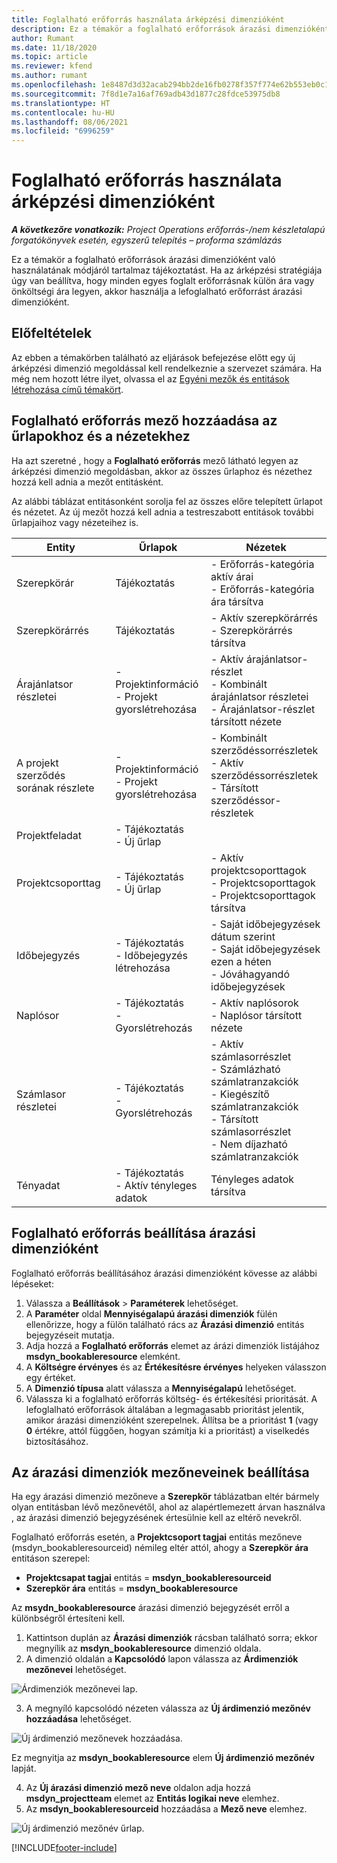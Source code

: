 ```yaml
---
title: Foglalható erőforrás használata árképzési dimenzióként
description: Ez a témakör a foglalható erőforrások árazási dimenzióként való használatának módjáról tartalmaz tájékoztatást.
author: Rumant
ms.date: 11/18/2020
ms.topic: article
ms.reviewer: kfend
ms.author: rumant
ms.openlocfilehash: 1e8487d3d32acab294bb2de16fb0278f357f774e62b553eb0c1ebd5b6246e332
ms.sourcegitcommit: 7f8d1e7a16af769adb43d1877c28fdce53975db8
ms.translationtype: HT
ms.contentlocale: hu-HU
ms.lasthandoff: 08/06/2021
ms.locfileid: "6996259"
---
```

# <a name="use-a-bookable-resource-as-a-pricing-dimension"></a>Foglalható erőforrás használata árképzési dimenzióként

 _**A következőre vonatkozik:** Project Operations erőforrás-/nem készletalapú forgatókönyvek esetén, egyszerű telepítés – proforma számlázás_ 

Ez a témakör a foglalható erőforrások árazási dimenzióként való használatának módjáról tartalmaz tájékoztatást. Ha az árképzési stratégiája úgy van beállítva, hogy minden egyes foglalt erőforrásnak külön ára vagy önköltségi ára legyen, akkor használja a lefoglalható erőforrást árazási dimenzióként.

## <a name="prerequisites"></a>Előfeltételek
Az ebben a témakörben található az eljárások befejezése előtt egy új árképzési dimenzió megoldással kell rendelkeznie a szervezet számára. Ha még nem hozott létre ilyet, olvassa el az [Egyéni mezők és entitások létrehozása című témakört](../pricing-costing/create-custom-fields-entities-pricing-dimensions.md).

## <a name="add-the-bookable-resource-field-to-forms-and-views"></a>Foglalható erőforrás mező hozzáadása az űrlapokhoz és a nézetekhez
Ha azt szeretné , hogy a **Foglalható erőforrás** mező látható legyen az árképzési dimenzió megoldásban, akkor az összes űrlaphoz és nézethez hozzá kell adnia a mezőt entitásként.

Az alábbi táblázat entitásonként sorolja fel az összes előre telepített űrlapot és nézetet. Az új mezőt hozzá kell adnia a testreszabott entitások további űrlapjaihoz vagy nézeteihez is.

|   Entity        | Űrlapok   |Nézetek        |
| ------------------------------|---------------------------------|----------------------------------|
|  Szerepkörár| Tájékoztatás | - Erőforrás-kategória aktív árai<br> - Erőforrás-kategória ára társítva |
|  Szerepkörárrés| Tájékoztatás| - Aktív szerepkörárrés<br>- Szerepkörárrés társítva |
|  Árajánlatsor részletei| - Projektinformáció<br>- Projekt gyorslétrehozása| - Aktív árajánlatsor-részlet<br>- Kombinált árajánlatsor részletei<br>- Árajánlatsor-részlet társított nézete |
|  A projekt szerződés sorának részlete| - Projektinformáció<br>- Projekt gyorslétrehozása| - Kombinált szerződéssorrészletek<br>- Aktív szerződéssorrészletek<br>- Társított szerződéssor-részletek |
|  Projektfeladat| - Tájékoztatás<br>- Új űrlap| &nbsp; |
|  Projektcsoporttag| - Tájékoztatás<br>- Új űrlap| - Aktív projektcsoporttagok<br>- Projektcsoporttagok<br>- Projektcsoporttagok társítva |
|  Időbejegyzés| - Tájékoztatás<br>- Időbejegyzés létrehozása| - Saját időbejegyzések dátum szerint<br>- Saját időbejegyzések ezen a héten<br>- Jóváhagyandó időbejegyzések|
|  Naplósor| - Tájékoztatás<br>- Gyorslétrehozás| - Aktív naplósorok<br>- Naplósor társított nézete |
|  Számlasor részletei| - Tájékoztatás<br>- Gyorslétrehozás| - Aktív számlasorrészlet<br>- Számlázható számlatranzakciók<br>- Kiegészítő számlatranzakciók<br>- Társított számlasorrészlet <br>- Nem díjazható számlatranzakciók|
|  Tényadat| - Tájékoztatás<br>- Aktív tényleges adatok| Tényleges adatok társítva |

## <a name="set-up-a-bookable-resource-as-a-pricing-dimension"></a>Foglalható erőforrás beállítása árazási dimenzióként
Foglalható erőforrás beállításához árazási dimenzióként kövesse az alábbi lépéseket:

1. Válassza a **Beállítások** > **Paraméterek** lehetőséget. 
2. A **Paraméter** oldal **Mennyiségalapú árazási dimenziók** fülén ellenőrizze, hogy a fülön található rács az **Árazási dimenzió** entitás bejegyzéseit mutatja. 
2. Adja hozzá a **Foglalható erőforrás** elemet az árázi dimenziók listájához **msdyn_bookableresource** elemként. 
3. A **Költségre érvényes** és az **Értékesítésre érvényes** helyeken válasszon egy értéket.
4. A **Dimenzió típusa** alatt válassza a **Mennyiségalapú** lehetőséget. 
5. Válassza ki a foglalható erőforrás költség- és értékesítési prioritását. A lefoglalható erőforrások általában a legmagasabb prioritást jelentik, amikor árazási dimenzióként szerepelnek. Állítsa be a prioritást **1** (vagy **0** értékre, attól függően, hogyan számítja ki a prioritást) a viselkedés biztosításához.

## <a name="set-up-pricing-dimension-field-names"></a>Az árazási dimenziók mezőneveinek beállítása

Ha egy árazási dimenzió mezőneve a **Szerepkör** táblázatban eltér bármely olyan entitásban lévő mezőnevétől, ahol az alapértlemezett árvan használva , az árazási dimenzió bejegyzésének értesülnie kell az eltérő nevekről.  

Foglalható erőforrás esetén, a **Projektcsoport tagjai** entitás mezőneve (msdyn_bookableresourceid) némileg eltér attól, ahogy a **Szerepkör ára** entitáson szerepel: 

 - **Projektcsapat tagjai** entitás = **msdyn_bookableresourceid**
 - **Szerepkör ára** entitás = **msdyn_bookableresource**

Az **msydn_bookableresource** árazási dimenzió bejegyzését erről a különbségről értesíteni kell.

1. Kattintson duplán az **Árazási dimenziók** rácsban található sorra; ekkor megnyílik az **msdyn_bookableresource** dimenzió oldala.
2. A dimenzió oldalán a **Kapcsolódó** lapon válassza az **Árdimenziók mezőnevei** lehetőséget.

  ![Árdimenziók mezőnevei lap.](media/PD-fieldname.png)

3. A megnyíló kapcsolódó nézeten válassza az **Új árdimenzió mezőnév hozzáadása** lehetőséget.

  ![Új árdimenzió mezőnevek hozzáadása.](media/Add-NewPD-fieldname.png)

  Ez megnyitja az **msdyn_bookableresource** elem **Új árdimenzió mezőnév** lapját. 

4. Az **Új árazási dimenzió mező neve** oldalon adja hozzá **msdyn_projectteam** elemet az **Entitás logikai neve** elemhez.
5. Az **msdyn_bookableresourceid** hozzáadása a **Mező neve** elemhez.

 ![Új árdimenzió mezőnév űrlap.](media/PD-fieldname-Added.png)


[!INCLUDE[footer-include](../includes/footer-banner.md)]